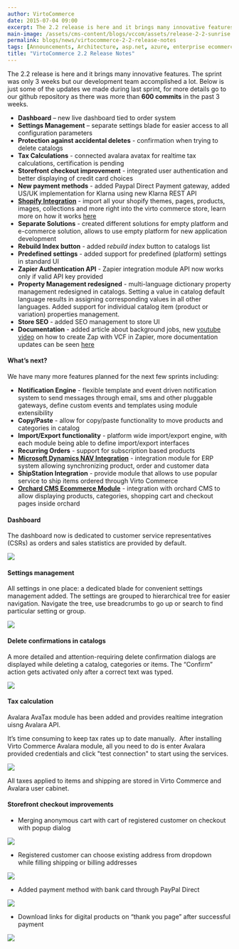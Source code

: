 ```yaml
---
author: VirtoCommerce
date: 2015-07-04 09:00
excerpt: The 2.2 release is here and it brings many innovative features. The sprint was only 3 weeks but our development team accomplished a lot. Below is just some of the updates we made during last sprint, for more details go to our github repository as there was more than 600 commits in the past 3 weeks.
main-image: /assets/cms-content/blogs/vccom/assets/release-2-2-sunrise.jpg
permalink: blogs/news/virtocommerce-2-2-release-notes
tags: [Announcements, Architecture, asp.net, azure, enterprise ecommerce, features, microsoft cloud, open source, platform]
title: "VirtoCommerce 2.2 Release Notes"
---
```

The 2.2 release is here and it brings many innovative features. The sprint was only 3 weeks but our development team accomplished a lot. Below is just some of the updates we made during last sprint, for more details go to our github repository as there was more than **600 commits** in the past 3 weeks.

* **Dashboard** – new live dashboard tied to order system
* **Settings Management** – separate settings blade for easier access to all configuration parameters
* **Protection against accidental deletes** - confirmation when trying to delete catalogs
* **Tax Calculations** - connected avalara avatax for realtime tax calculations, certification is pending
* **Storefront checkout improvement** - integrated user authentication and better displaying of credit card choices
* **New payment methods** - added Paypal Direct Payment gateway, added US/UK implementation for Klarna using new Klarna REST API
* **<a href="http://virtocommerce.com/features/shopify-migration" target="_blank">Shopify Integration</a>** - import all your shopify themes, pages, products, images, collections and more right into the virto commerce store, learn more on how it works <a href="http://virtocommerce.com/features/shopify-migration" target="_blank">here</a>
* **Separate Solutions** - created different solutions for empty platform and e-commerce solution, allows to use empty platform for new application development
* **Rebuild Index button** - added r*ebuild index* button to catalogs list
* **Predefined settings** - added support for predefined (platform) settings in standard UI
* **Zapier Authentication API** - Zapier integration module API now works only if valid API key provided
* **Property Management redesigned** - multi-language dictionary property management redesigned in catalogs. Setting a value in catalog default language results in assigning corresponding values in all other languages. Added support for individual catalog item (product or variation) properties management.
* **Store SEO** - added SEO management to store UI
* **Documentation** - added article about background jobs, new <a href="https://www.youtube.com/watch?v=2TORKsoj5Bw" target="_blank">youtube video</a> on how to create Zap with VCF in Zapier, more documentation updates can be seen <a href="http://docs.virtocommerce.com" target="_blank">here</a>

#### What’s next?

We have many more features planned for the next few sprints including:

* **Notification Engine** - flexible template and event driven notification system to send messages through email, sms and other pluggable gateways, define custom events and templates using module extensibility
* **Copy/Paste** - allow for copy/paste functionality to move products and categories in catalog
* **Import/Export functionality** - platform wide import/export engine, with each module being able to define import/export interfaces
* **Recurring Orders** - support for subscription based products
* **<a href="http://virtocommerce.com/features/ecommerce-microsoft-dynamics-nav" target="_blank">Microsoft Dynamics NAV Integration</a>** - integration module for ERP system allowing synchronizing product, order and customer data
* **ShipStation Integration** - provide module that allows to use popular service to ship items ordered through Virto Commerce
* **<a href="http://virtocommerce.com/features/orchard-cms-ecommerce" target="_blank">Orchard CMS Ecommerce Module</a>** - integration with orchard CMS to allow displaying products, categories, shopping cart and checkout pages inside orchard

#### Dashboard

The dashboard now is dedicated to customer service representatives (CSRs) as orders and sales statistics are provided by default.

![](/assets/cms-content/blogs/vccom/assets/pasted_image_0.png)

#### Settings management

All settings in one place: a dedicated blade for convenient settings management added. The settings are grouped to hierarchical tree for easier navigation. Navigate the tree, use breadcrumbs to go up or search to find particular setting or group.

![](/assets/cms-content/blogs/vccom/assets/pasted_image_1.png)

#### Delete confirmations in catalogs

A more detailed and attention-requiring delete confirmation dialogs are displayed while deleting a catalog, categories or items. The “Confirm” action gets activated only after a correct text was typed.

![](/assets/cms-content/blogs/vccom/assets/pasted_image_2.png)

#### Tax calculation

Avalara AvaTax module has been added and provides realtime integration uisng Avalara API.

It’s time consuming to keep tax rates up to date manually.  After installing Virto Commerce Avalara module, all you need to do is enter Avalara provided credentials and click "test connection" to start using the services.

![](/assets/cms-content/blogs/vccom/assets/pasted_image_3.png)

All taxes applied to items and shipping are stored in Virto Commerce and Avalara user cabinet.

#### Storefront checkout improvements

* Merging anonymous cart with cart of registered customer on checkout with popup dialog

![](/assets/cms-content/blogs/vccom/assets/base641a65d33f8199e417.png)

* Registered customer can choose existing address from dropdown while filling shipping or billing addresses

![](/assets/cms-content/blogs/vccom/assets/base643d11190c679bd248.png)

* Added payment method with bank card through PayPal Direct

![](/assets/cms-content/blogs/vccom/assets/base64673775ead581000.png)

* Download links for digital products on “thank you page” after successful payment

![](/assets/cms-content/blogs/vccom/assets/base642335c95f976b81e6.png)
